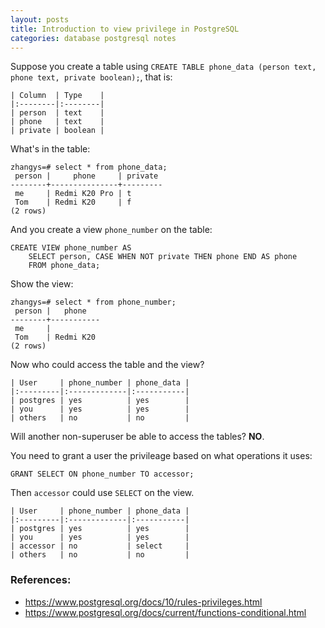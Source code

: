 ```yaml
---
layout: posts
title: Introduction to view privilege in PostgreSQL
categories: database postgresql notes
---
```


Suppose you create a table using `CREATE TABLE phone_data (person text, phone text, private boolean);`,
that is:

````
| Column  | Type    |
|:--------|:--------|
| person  | text    |
| phone   | text    |
| private | boolean |
````

What's in the table:

````
zhangys=# select * from phone_data;
 person |     phone     | private
--------+---------------+---------
 me     | Redmi K20 Pro | t
 Tom    | Redmi K20     | f
(2 rows)
````
And you create a view `phone_number` on the table:

````
CREATE VIEW phone_number AS
    SELECT person, CASE WHEN NOT private THEN phone END AS phone
    FROM phone_data;
````

Show the view:
````
zhangys=# select * from phone_number;
 person |   phone
--------+-----------
 me     |
 Tom    | Redmi K20
(2 rows)
````

Now who could access the table and the view?

````
| User     | phone_number | phone_data |
|:---------|:-------------|:-----------|
| postgres | yes          | yes        |
| you      | yes          | yes        |
| others   | no           | no         |
````

Will another non-superuser be able to access the tables? **NO**.

You need to grant a user the privileage based on what operations it uses:

````
GRANT SELECT ON phone_number TO accessor;
````

Then `accessor` could use `SELECT` on the view.

````
| User     | phone_number | phone_data |
|:---------|:-------------|:-----------|
| postgres | yes          | yes        |
| you      | yes          | yes        |
| accessor | no           | select     |
| others   | no           | no         |
````

###  References:

*  https://www.postgresql.org/docs/10/rules-privileges.html
*  https://www.postgresql.org/docs/current/functions-conditional.html
